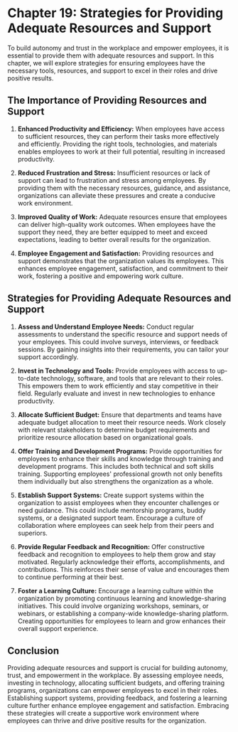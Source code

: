 Chapter 19: Strategies for Providing Adequate Resources and Support
===================================================================

To build autonomy and trust in the workplace and empower employees, it is essential to provide them with adequate resources and support. In this chapter, we will explore strategies for ensuring employees have the necessary tools, resources, and support to excel in their roles and drive positive results.

The Importance of Providing Resources and Support
-------------------------------------------------

1. **Enhanced Productivity and Efficiency:** When employees have access to sufficient resources, they can perform their tasks more effectively and efficiently. Providing the right tools, technologies, and materials enables employees to work at their full potential, resulting in increased productivity.

2. **Reduced Frustration and Stress:** Insufficient resources or lack of support can lead to frustration and stress among employees. By providing them with the necessary resources, guidance, and assistance, organizations can alleviate these pressures and create a conducive work environment.

3. **Improved Quality of Work:** Adequate resources ensure that employees can deliver high-quality work outcomes. When employees have the support they need, they are better equipped to meet and exceed expectations, leading to better overall results for the organization.

4. **Employee Engagement and Satisfaction:** Providing resources and support demonstrates that the organization values its employees. This enhances employee engagement, satisfaction, and commitment to their work, fostering a positive and empowering work culture.

Strategies for Providing Adequate Resources and Support
-------------------------------------------------------

1. **Assess and Understand Employee Needs:** Conduct regular assessments to understand the specific resource and support needs of your employees. This could involve surveys, interviews, or feedback sessions. By gaining insights into their requirements, you can tailor your support accordingly.

2. **Invest in Technology and Tools:** Provide employees with access to up-to-date technology, software, and tools that are relevant to their roles. This empowers them to work efficiently and stay competitive in their field. Regularly evaluate and invest in new technologies to enhance productivity.

3. **Allocate Sufficient Budget:** Ensure that departments and teams have adequate budget allocation to meet their resource needs. Work closely with relevant stakeholders to determine budget requirements and prioritize resource allocation based on organizational goals.

4. **Offer Training and Development Programs:** Provide opportunities for employees to enhance their skills and knowledge through training and development programs. This includes both technical and soft skills training. Supporting employees' professional growth not only benefits them individually but also strengthens the organization as a whole.

5. **Establish Support Systems:** Create support systems within the organization to assist employees when they encounter challenges or need guidance. This could include mentorship programs, buddy systems, or a designated support team. Encourage a culture of collaboration where employees can seek help from their peers and superiors.

6. **Provide Regular Feedback and Recognition:** Offer constructive feedback and recognition to employees to help them grow and stay motivated. Regularly acknowledge their efforts, accomplishments, and contributions. This reinforces their sense of value and encourages them to continue performing at their best.

7. **Foster a Learning Culture:** Encourage a learning culture within the organization by promoting continuous learning and knowledge-sharing initiatives. This could involve organizing workshops, seminars, or webinars, or establishing a company-wide knowledge-sharing platform. Creating opportunities for employees to learn and grow enhances their overall support experience.

Conclusion
----------

Providing adequate resources and support is crucial for building autonomy, trust, and empowerment in the workplace. By assessing employee needs, investing in technology, allocating sufficient budgets, and offering training programs, organizations can empower employees to excel in their roles. Establishing support systems, providing feedback, and fostering a learning culture further enhance employee engagement and satisfaction. Embracing these strategies will create a supportive work environment where employees can thrive and drive positive results for the organization.
